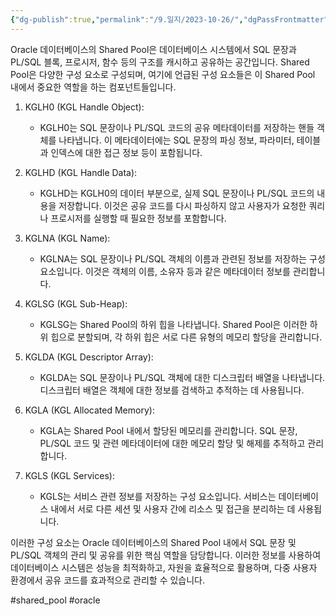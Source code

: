 ```yaml
---
{"dg-publish":true,"permalink":"/9.일지/2023-10-26/","dgPassFrontmatter":true}
---
```




  
Oracle 데이터베이스의 Shared Pool은 데이터베이스 시스템에서 SQL 문장과 PL/SQL 블록, 프로시저, 함수 등의 구조를 캐시하고 공유하는 공간입니다. Shared Pool은 다양한 구성 요소로 구성되며, 여기에 언급된 구성 요소들은 이 Shared Pool 내에서 중요한 역할을 하는 컴포넌트들입니다.

1. KGLH0 (KGL Handle Object):
    - KGLH0는 SQL 문장이나 PL/SQL 코드의 공유 메타데이터를 저장하는 핸들 객체를 나타냅니다. 이 메타데이터에는 SQL 문장의 파싱 정보, 파라미터, 테이블과 인덱스에 대한 접근 정보 등이 포함됩니다.
2. KGLHD (KGL Handle Data):
    
    - KGLHD는 KGLH0의 데이터 부분으로, 실제 SQL 문장이나 PL/SQL 코드의 내용을 저장합니다. 이것은 공유 코드를 다시 파싱하지 않고 사용자가 요청한 쿼리나 프로시저를 실행할 때 필요한 정보를 포함합니다.
3. KGLNA (KGL Name):
    
    - KGLNA는 SQL 문장이나 PL/SQL 객체의 이름과 관련된 정보를 저장하는 구성 요소입니다. 이것은 객체의 이름, 소유자 등과 같은 메타데이터 정보를 관리합니다.
4. KGLSG (KGL Sub-Heap):
    
    - KGLSG는 Shared Pool의 하위 힙을 나타냅니다. Shared Pool은 이러한 하위 힙으로 분할되며, 각 하위 힙은 서로 다른 유형의 메모리 할당을 관리합니다.
5. KGLDA (KGL Descriptor Array):
    
    - KGLDA는 SQL 문장이나 PL/SQL 객체에 대한 디스크립터 배열을 나타냅니다. 디스크립터 배열은 객체에 대한 정보를 검색하고 추적하는 데 사용됩니다.
6. KGLA (KGL Allocated Memory):
    
    - KGLA는 Shared Pool 내에서 할당된 메모리를 관리합니다. SQL 문장, PL/SQL 코드 및 관련 메타데이터에 대한 메모리 할당 및 해제를 추적하고 관리합니다.
7. KGLS (KGL Services):
    
    - KGLS는 서비스 관련 정보를 저장하는 구성 요소입니다. 서비스는 데이터베이스 내에서 서로 다른 세션 및 사용자 간에 리소스 및 접근을 분리하는 데 사용됩니다.

이러한 구성 요소는 Oracle 데이터베이스의 Shared Pool 내에서 SQL 문장 및 PL/SQL 객체의 관리 및 공유를 위한 핵심 역할을 담당합니다. 이러한 정보를 사용하여 데이터베이스 시스템은 성능을 최적화하고, 자원을 효율적으로 활용하며, 다중 사용자 환경에서 공유 코드를 효과적으로 관리할 수 있습니다.

#shared_pool #oracle